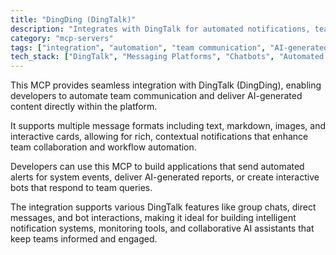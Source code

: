 ```yaml
---
title: "DingDing (DingTalk)"
description: "Integrates with DingTalk for automated notifications, team alerts, and AI-generated content delivery through various message formats."
category: "mcp-servers"
tags: ["integration", "automation", "team communication", "AI-generated content", "notification systems", "collaboration"]
tech_stack: ["DingTalk", "Messaging Platforms", "Chatbots", "Automated Notifications", "Team Collaboration", "Interactive Bots"]
---
```


This MCP provides seamless integration with DingTalk (DingDing), enabling developers to automate team communication and deliver AI-generated content directly within the platform. 

It supports multiple message formats including text, markdown, images, and interactive cards, allowing for rich, contextual notifications that enhance team collaboration and workflow automation.

Developers can use this MCP to build applications that send automated alerts for system events, deliver AI-generated reports, or create interactive bots that respond to team queries. 

The integration supports various DingTalk features like group chats, direct messages, and bot interactions, making it ideal for building intelligent notification systems, monitoring tools, and collaborative AI assistants that keep teams informed and engaged.